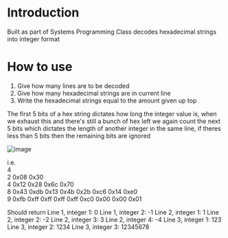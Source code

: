 # Introduction
Built as part of Systems Programming Class decodes hexadecimal strings into integer format

# How to use
1. Give how many lines are to be decoded  
2. Give how many hexadecimal strings are in current line
3. Write the hexadecimal strings equal to the amount given up top

The first 5 bits of a hex string dictates how long the integer value is, when we exhaust this and there's still a bunch of hex left we again count the next 5 bits which dictates the length of another integer in the same line, if theres less than 5 bits then the remaining bits are ignored

![image](https://github.com/Oxbower/Binary-Decoder/assets/83982029/7e8813d0-71b1-429e-8274-da5e27d18b35)

i.e.  
4  
2 0x08 0x30  
4 0x12 0x28 0x6c 0x70  
8 0x43 0xdb 0x13 0x4b 0x2b 0xc6 0x14 0xe0  
9 0xfb 0xff 0xff 0xff 0xff 0xc0 0x00 0x00 0x01  

Should return
Line 1, integer 1: 0
Line 1, integer 2: -1
Line 2, integer 1: 1
Line 2, integer 2: -2
Line 2, integer 3: 3
Line 2, integer 4: -4
Line 3, integer 1: 123
Line 3, integer 2: 1234
Line 3, integer 3: 12345678
